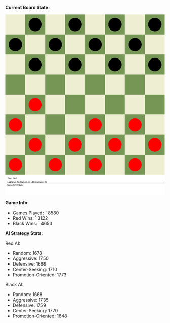 
**Current Board State:**  
<!-- START_GIF -->
![Checkers Game](./checkers_game.gif)
<!-- END_GIF -->

**Game Info:**  
- Games Played: `<!-- GAMES_PLAYED --> 8580
- Red Wins: `<!-- RED_WINS --> 3122
- Black Wins: `<!-- BLACK_WINS --> 4653

<!-- AI_STATS -->
**AI Strategy Stats:**

Red AI:
- Random: 1678
- Aggressive: 1750
- Defensive: 1669
- Center-Seeking: 1710
- Promotion-Oriented: 1773

Black AI:
- Random: 1668
- Aggressive: 1735
- Defensive: 1759
- Center-Seeking: 1770
- Promotion-Oriented: 1648
